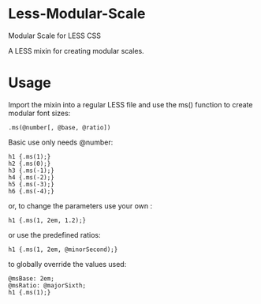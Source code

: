 # Less-Modular-Scale
Modular Scale for LESS CSS

A LESS mixin for creating modular scales.

# Usage

Import the mixin into a regular LESS file and use the ms() function to create modular font sizes:

    .ms(@number[, @base, @ratio])

Basic use only needs @number:

    h1 {.ms(1);}
    h2 {.ms(0);}
    h3 {.ms(-1);}
    h4 {.ms(-2);}
    h5 {.ms(-3);}
    h6 {.ms(-4);}

or, to change the parameters use your own :

    h1 {.ms(1, 2em, 1.2);}

or use the predefined ratios:

    h1 {.ms(1, 2em, @minorSecond);}

to globally override the values used:

    @msBase: 2em;
    @msRatio: @majorSixth;
    h1 {.ms(1);}
